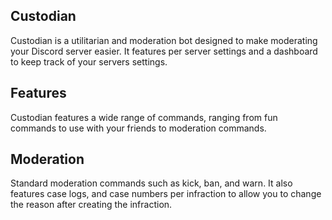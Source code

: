 ## Custodian

Custodian is a utilitarian and moderation bot designed to make moderating your Discord server easier. It features per server settings and a dashboard to keep track of your servers settings.

## Features

Custodian features a wide range of commands, ranging from fun commands to use with your friends to moderation commands. 

## Moderation

Standard moderation commands such as kick, ban, and warn. It also features case logs, and case numbers per infraction to allow you to change the reason after creating the infraction.
